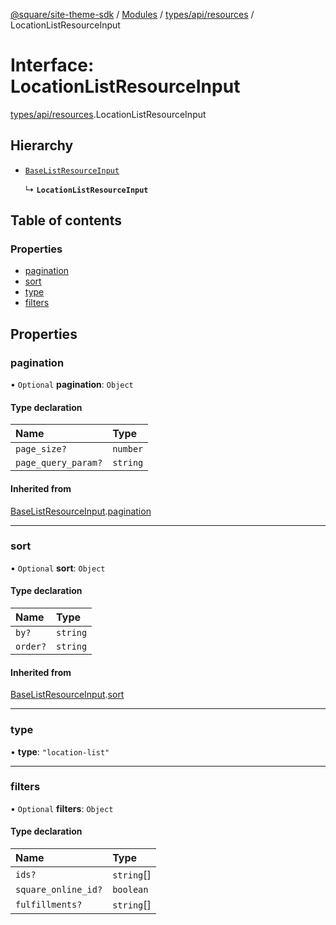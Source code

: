 [@square/site-theme-sdk](../GettingStarted.md) / [Modules](../modules.md) / [types/api/resources](../modules/types_api_resources.md) / LocationListResourceInput

# Interface: LocationListResourceInput

[types/api/resources](../modules/types_api_resources.md).LocationListResourceInput

## Hierarchy

- [`BaseListResourceInput`](types_api_resources.BaseListResourceInput.md)

  ↳ **`LocationListResourceInput`**

## Table of contents

### Properties

- [pagination](types_api_resources.LocationListResourceInput.md#pagination)
- [sort](types_api_resources.LocationListResourceInput.md#sort)
- [type](types_api_resources.LocationListResourceInput.md#type)
- [filters](types_api_resources.LocationListResourceInput.md#filters)

## Properties

### pagination

• `Optional` **pagination**: `Object`

#### Type declaration

| Name | Type |
| :------ | :------ |
| `page_size?` | `number` |
| `page_query_param?` | `string` |

#### Inherited from

[BaseListResourceInput](types_api_resources.BaseListResourceInput.md).[pagination](types_api_resources.BaseListResourceInput.md#pagination)

___

### sort

• `Optional` **sort**: `Object`

#### Type declaration

| Name | Type |
| :------ | :------ |
| `by?` | `string` |
| `order?` | `string` |

#### Inherited from

[BaseListResourceInput](types_api_resources.BaseListResourceInput.md).[sort](types_api_resources.BaseListResourceInput.md#sort)

___

### type

• **type**: ``"location-list"``

___

### filters

• `Optional` **filters**: `Object`

#### Type declaration

| Name | Type |
| :------ | :------ |
| `ids?` | `string`[] |
| `square_online_id?` | `boolean` |
| `fulfillments?` | `string`[] |
